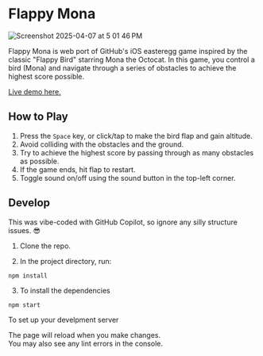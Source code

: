 # Flappy Mona

![Screenshot 2025-04-07 at 5 01 46 PM](https://github.com/user-attachments/assets/2b5cd9e6-9f93-44c3-a7c0-48483475d028)

Flappy Mona is web port of GitHub's iOS easteregg game inspired by the classic "Flappy Bird" starring Mona the Octocat. In this game, you control a bird (Mona) and navigate through a series of obstacles to achieve the highest score possible.

[Live demo here.](https://cameronfoxly.github.io/flappy-mona-react/)

## How to Play

1. Press the `Space` key, or click/tap to make the bird flap and gain altitude.
2. Avoid colliding with the obstacles and the ground.
3. Try to achieve the highest score by passing through as many obstacles as possible.
4. If the game ends, hit flap to restart.
5. Toggle sound on/off using the sound button in the top-left corner.

## Develop

This was vibe-coded with GitHub Copilot, so ignore any silly structure issues. 😎

1. Clone the repo.

2. In the project directory, run:

`npm install` 

3. To install the dependencies

`npm start`

To set up your develpment server


The page will reload when you make changes.\
You may also see any lint errors in the console.
